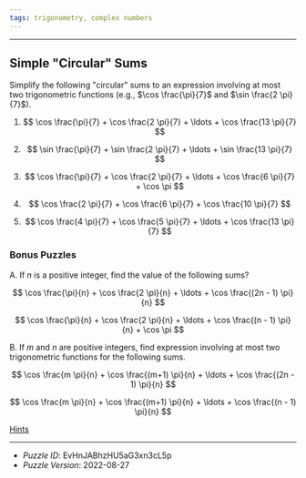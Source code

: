 ```yaml
---
tags: trigonometry, complex numbers
---
```


--------------------------------------------------------------------------------------------

## Simple "Circular" Sums

Simplify the following "circular" sums to an expression involving at most two trigonometric
functions (e.g., $\cos \frac{\pi}{7}$ and $\sin \frac{2 \pi}{7}$).

1. $$
     \cos \frac{\pi}{7} + \cos \frac{2 \pi}{7} + \ldots + \cos \frac{13 \pi}{7}
   $$

2. $$
     \sin \frac{\pi}{7} + \sin \frac{2 \pi}{7} + \ldots + \sin \frac{13 \pi}{7}
   $$

3. $$
     \cos \frac{\pi}{7} + \cos \frac{2 \pi}{7} + \ldots + \cos \frac{6 \pi}{7} + \cos \pi
   $$

4. $$
     \cos \frac{2 \pi}{7} + \cos \frac{6 \pi}{7} + \cos \frac{10 \pi}{7}
   $$

5. $$
     \cos \frac{4 \pi}{7} + \cos \frac{5 \pi}{7} + \ldots + \cos \frac{13 \pi}{7}
   $$

### Bonus Puzzles

A. If $n$ is a positive integer, find the value of the following sums?

   $$
     \cos \frac{\pi}{n} + \cos \frac{2 \pi}{n} + \ldots + \cos \frac{(2n - 1) \pi}{n}
   $$

   $$
     \cos \frac{\pi}{n} + \cos \frac{2 \pi}{n} + \ldots
     + \cos \frac{(n - 1) \pi}{n} + \cos \pi
   $$

B. If $m$ and $n$ are positive integers, find expression involving at most two
   trigonometric functions for the following sums.

   $$
     \cos \frac{m \pi}{n} + \cos \frac{(m+1) \pi}{n} + \ldots + \cos \frac{(2n - 1) \pi}{n}
   $$

   $$
     \cos \frac{m \pi}{n} + \cos \frac{(m+1) \pi}{n} + \ldots + \cos \frac{(n - 1) \pi}{n}
   $$


[Hints](simple-circular-sums-hints.md)

--------------------------------------------------------------------------------------------

* _Puzzle ID_: EvHnJABhzHU5aG3xn3cL5p
* _Puzzle Version_: 2022-08-27
